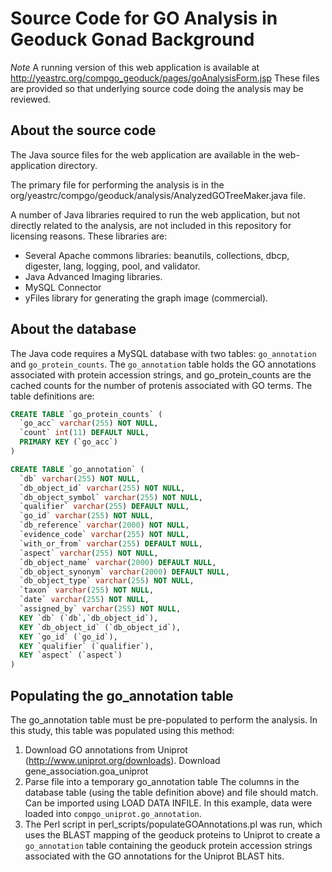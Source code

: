 Source Code for GO Analysis in Geoduck Gonad Background
==========================================================

*Note* A running version of this web application is available at 
http://yeastrc.org/compgo_geoduck/pages/goAnalysisForm.jsp  These
files are provided so that underlying source code doing the analysis
may be reviewed.

About the source code
-----------------------
The Java source files for the web application are available in the web-application directory.

The primary file for performing the analysis is in the org/yeastrc/compgo/geoduck/analysis/AnalyzedGOTreeMaker.java file.

A number of Java libraries required to run the web application, but not directly related
to the analysis, are not included in this repository for licensing reasons. These libraries are:

  * Several Apache commons libraries: beanutils, collections, dbcp, digester, lang, logging, pool, and validator.
  * Java Advanced Imaging libraries.
  * MySQL Connector
  * yFiles library for generating the graph image (commercial).

About the database
-----------------------
The Java code requires a MySQL database with two tables: ``go_annotation`` and ``go_protein_counts``. The ``go_annotation``
table holds the GO annotations associated with protein accession strings, and go_protein_counts are the cached counts for
the number of protenis associated with GO terms. The table definitions are:

```sql
CREATE TABLE `go_protein_counts` (
  `go_acc` varchar(255) NOT NULL,
  `count` int(11) DEFAULT NULL,
  PRIMARY KEY (`go_acc`)
) 
```

```sql
CREATE TABLE `go_annotation` (
  `db` varchar(255) NOT NULL,
  `db_object_id` varchar(255) NOT NULL,
  `db_object_symbol` varchar(255) NOT NULL,
  `qualifier` varchar(255) DEFAULT NULL,
  `go_id` varchar(255) NOT NULL,
  `db_reference` varchar(2000) NOT NULL,
  `evidence_code` varchar(255) NOT NULL,
  `with_or_from` varchar(255) DEFAULT NULL,
  `aspect` varchar(255) NOT NULL,
  `db_object_name` varchar(2000) DEFAULT NULL,
  `db_object_synonym` varchar(2000) DEFAULT NULL,
  `db_object_type` varchar(255) NOT NULL,
  `taxon` varchar(255) NOT NULL,
  `date` varchar(255) NOT NULL,
  `assigned_by` varchar(255) NOT NULL,
  KEY `db` (`db`,`db_object_id`),
  KEY `db_object_id` (`db_object_id`),
  KEY `go_id` (`go_id`),
  KEY `qualifier` (`qualifier`),
  KEY `aspect` (`aspect`)
)
```

Populating the go_annotation table
------------------------------------
The go_annotation table must be pre-populated to perform the analysis. In this study, this table was populated using this method:

  1. Download GO annotations from Uniprot (http://www.uniprot.org/downloads). Download gene_association.goa_uniprot
  2. Parse file into a temporary go_annotation table The columns in the database table (using the table definition above) and file should match. Can be imported using LOAD DATA INFILE. In this example, data were loaded into ``compgo_uniprot.go_annotation``.
  3. The Perl script in perl_scripts/populateGOAnnotations.pl was run, which uses the BLAST mapping of the geoduck proteins to Uniprot to create a ``go_annotation`` table containing the geoduck protein accession strings associated with the GO annotations for the Uniprot BLAST hits.
  
